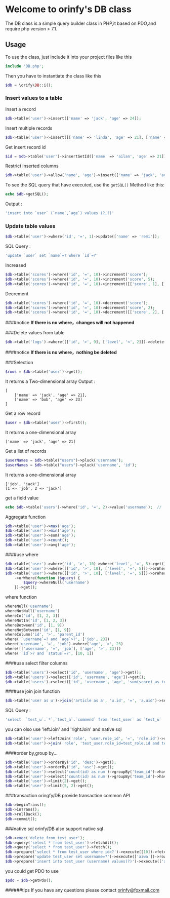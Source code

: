 # Welcome to orinfy's DB class
The DB class is a simple query builder class in PHP,it based on PDO,and require php version > 7.1.


## Usage
To use the class, just include it into your project files like this
```php
include 'DB.php';
```
Then you have to instantiate the class like this
```php
$db = \orify\DB::i();
```
### Insert values to a table
Insert a record
```php
$db->table('user')->insert(['name' => 'jack', 'age' => 24]);
```
Insert multiple records
```php
$db->table('user')->insert([['name' => 'linda', 'age' => 21], ['name' => 'bob', 'age' => 24]]);
```
Get insert record id
```php
$id = $db->table('user')->insertGetId(['name' => 'ailan', 'age' => 21]);
```
Restrict inserted columns
```php
$db->table('user')->allow('name', 'age')->insert(['name' => 'jack', 'age' => 24, 'job' => 'programmer']);
```
To see the SQL query that have executed, use the `getSQL()` Method like this:
```php
echo $db->getSQL();
```
Output :
```sql
'insert into `user` (`name`,`age`) values (?,?)'
```
### Update table values
```php
$db->table('user')->where('id', '=', 1)->update(['name' => 'remi']);
```
SQL Query :
```sql
'update `user` set `name`=? where `id`=?'
```
Increased
```php
$db->table('scores')->where('id', '=', 10)->increment('score');
$db->table('scores')->where('id', '=', 10)->increment('score', 5);
$db->table('scores')->where('id', '=', 10)->increment([['score', 1], ['level', 9]]);
```
Decrement
```php
$db->table('scores')->where('id', '=', 10)->decrement('score');
$db->table('scores')->where('id', '=', 10)->decrement('score', 2);
$db->table('scores')->where('id', '=', 10)->decrement([['score', 2], ['level', 1]]);
```
####notice
**If there is no where，changes will not happened**

###Delete values from table
```php
$db->table('logs')->where([['id', '>', 9], ['level', '<', 2]])->delete();
```
####notice
**If there is no where，nothing be deleted**

###Selection 
```php
$rows = $db->table('user')->get();
```
It returns a Two-dimensional array
Output : 
```plain
[
    ['name' => 'jack', 'age' => 21],
    ['name' => 'bob', 'age' => 23]
]
```
Get a row record
 ```php
$user = $db->table('user')->first();
```
It returns a one-dimensional array
```plain
['name' => 'jack', 'age' => 21]
```
Get a list of records
```php
$userNames = $db->table("users")->pluck('username');
$userNames = $db->table("users")->pluck('username', 'id');
```
It returns a one-dimensional array
```plain
['job', 'jack']
[1 => 'job', 2 => 'jack']
```
get a field value
```php
echo $db->table('users')->where('id', '=', 2)->value('username');  // 'jack'
```
Aggregate function
```php
$db->table('user')->max('age');
$db->table('user')->min('age');
$db->table('user')->sum('age');
$db->table('user')->count();
$db->table('user')->avg('age');
```
####use where 
```php
$db->table('user')->where('id', '>', 10)->where('level', '=', 5)->get();
$db->table('user')->where([['id', '>', 10], ['level', '=', 5]])->orWhere('status', '=', 0)->get();
$db->table('user')->where([['id', '>', 10], ['level', '=', 5]])->orWhere('status', '=', 0)
    ->orWhere(function ($query) {
        $query->whereNull('username')
    })->get();
```
where function
```php
whereNull('username')
whereNotNull('username')
whereIn('id', [1, 2, 3])
whereNotIn('id', [1, 2, 3])
whereBetween('id', [1, 9])
whereNotBetween('id', [1, 9])
whereColumn('id', '>', 'parent_id')
where('`username`=? and `age`>?', ['job', 23])
where('username', '=', 'job')->where('age', '>', 23)
where([['username', '=', 'job'], ['age', '>', 23]])
where('`id`>? and `status`=?', [10, 1])
```
####use select
filter columns
```php
$db->table('users')->select('id', 'username', 'age')->get();
$db->table('users')->select(['id', 'username', 'age'])->get();
$db->table('users')->select(['id', 'username', 'age', 'sum(score) as total'])->get();
```
####use join
join function
```php
$db->table('user as u')->join('article as a', 'u.id', '=', 'a.uid')->select('u.*', 'a.commend')->get();
```
SQL Query :
```sql
'select  `test_u`.`*`,`test_a`.`commend` from `test_user` as `test_u`  inner join `test_article` as `test_a` on `test_u`.id=`test_a`.uid'
```
you can olso use 'leftJoin' and 'rightJoin' and native sql
```php
$db->table('user')->leftJoin('role', 'user.role_id', '=', 'role.id')->rightJoin('posts', 'uid', '=', 'user.id');
$db->table('user')->join('role', 'test_user.role_id=test_role.id and test_role.status>?', [1]);
```
####order by,group by...
```php
$db->table('user')->orderBy('id', 'desc')->get();
$db->table('user')->orderBy('id', 'asc')->get();
$db->table('user')->select('count(id) as num')->groupBy('team_id')->having('num', '>', 2)->get();
$db->table('user')->select('count(id) as num')->groupBy('team_id')->having('`num`>?', [2])->get();
$db->table('user')->limit(2)->get();
$db->table('user')->limit(5, 2)->get();
```
###transaction
oringfy/DB provide transaction common API
```php
$db->beginTrans();
$db->inTrans();
$db->rollBack();
$db->commit();
```
###native sql
orinfy/DB also support native sql
```php
$db->exec('delete from test_user');
$db->query('select * from test_user')->fetchAll();
$db->query('select * from test_user')->fetch();
$db->prepare('select * from test_user where id>?')->execute([10])->fetch();
$db->prepare('update test_user set username=?')->execute(['aiwa'])->rowCount();
$db->prepare('insert into test_user (username) values(?)')->execute(['aiwa'])->lastInsertId();
```
you could get PDO to use
```php
$pdo = $db->getPdo();
```

######tips
If you have any questions please contact orinfy@foxmail.com
